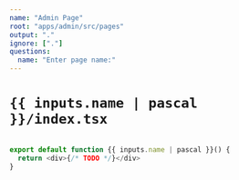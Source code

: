 ```yaml
---
name: "Admin Page"
root: "apps/admin/src/pages"
output: "."
ignore: ["."]
questions: 
  name: "Enter page name:"
---
```


# `{{ inputs.name | pascal }}/index.tsx`

```typescript

export default function {{ inputs.name | pascal }}() {
  return <div>{/* TODO */}</div>
}
```

